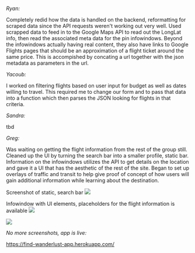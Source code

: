 *Ryan:*

Completely redid how the data is handled on the backend, reformatting for scraped data since the API requests weren't working out very well. Used scrapped data to feed in to the Google Maps API to read out the LongLat info, then read the associated meta data for the pin infowindows. Beyond the infowindows actually having real content, they also have links to Google Flights pages that should be an approximation of a flight ticket around the same price. This is accompished by concating a url together with the json metadata as parameters in the url.

*Yacoub:*

I worked on filtering flights based on user input for budget as well as dates willing to travel. This required me to change our form and to pass that data into a function which then parses the JSON looking for flights in that criteria.

*Sandra:*

tbd

*Greg:*

Was waiting on getting the flight information from the rest of the group still. Cleaned up the UI by turning the search bar into a smaller profile, static bar. Information on the infowindows utilizes the API to get details on the location and gave it a UI that has the aesthetic of the rest of the site. Began to set up overlays of traffic and transit to help give proof of concept of how users will gain additional information while learning about the destination.

Screenshot of static, search bar
![](http://i.imgur.com/luDJ4Ln.png)

Infowindow with UI elements, placeholders for the flight information is available
![](http://i.imgur.com/FCAnESz.png)

![](http://i.imgur.com/6eafWtr.png)

*No more screenshots, app is live:*

https://find-wanderlust-app.herokuapp.com/
